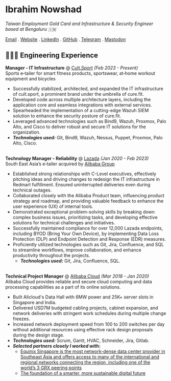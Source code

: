 # Ibrahim Nowshad

_Taiwan Employment Gold Card and Infrastructure & Security Engineer based at Bengaluru 🇮🇳_<br>

[Email](mailto:cv@ibn.slmail.me) . [Website](https://ibnunowshad.com/) . [LinkedIn](https://linkedin.com/in/ibnunowshad/) . [GitHub](https://github.com/ibnunowshad/) . [Telegram](https://t.me/ibnunowshad/) . [Mastodon](https://mastodon.social/@ibnunowshad)

## 👩🏼‍💻 Engineering Experience

**Manager - IT Infrastructure** @ [Cult.Sport](https://cultsport.com/) _(Feb 2023 - Present)_ <br>
Sports e‐tailer for smart fitness products, sportswear, at‐home workout equipment and bicycles
- Successfully stabilized, architected, and expanded the IT infrastructure of cult.sport, a prominent brand under the umbrella of cure.fit.
- Developed code across multiple architecture layers, including the application core and seamless integrations with external services.
- Spearheaded the implementation of a cutting-edge Wazuh SIEM solution to enhance the security posture of cure.fit.
- Leveraged advanced technologies such as Bind9, Wazuh, Proxmox, Palo Alto, and Cisco to deliver robust and secure IT solutions for the organization.
- **_Technologies used:_** Git, Bind9, Wazuh, Nessus, Puppet, Proxmox, Palo Alto, Cisco.
<br><br>

**Technology Manager - Reliability** @ [Lazada](https://lazada.com/) _(Jan 2020 - Feb 2023)_ <br>
South East Asia’s e‐tailer acquired by [Alibaba Group](https://www.alibabagroup.com)
- Established strong relationships with C-Level executives, effectively pitching ideas and driving changes to redesign the IT infrastructure in Redmart fulfillment. Ensured uninterrupted deliveries even during technical outages.
- Collaborated closely with the Alibaba Product team, influencing product strategy and roadmap, and providing valuable feedback to enhance the user experience (UX) of internal tools.
- Demonstrated exceptional problem-solving skills by breaking down complex business issues, prioritizing tasks, and developing effective solutions for technical challenges and initiatives.
- Successfully maintained compliance for over 12,000 Lazada endpoints, including BYOD (Bring Your Own Device), by implementing Data Loss Protection (DLP) and Endpoint Detection and Response (EDR) measures.
- Proficiently utilized technologies such as Git, Jira, Confluence, and SQL to streamline workflows, improve collaboration, and enhance productivity throughout the projects.
  - **_Technologies used:_** Git, Jira, Confluence, SQL.
<br><br>

**Technical Project Manager** @ [Alibaba Cloud](https://.alibabacloud.com/) _(Mar 2018 - Jan 2020)_ <br>
Alibaba Cloud provides reliable and secure cloud computing and data processing capabilities as a part of its online solutions.
  - Built Alicloud's Data Hall with 6MW power and 25K+ server slots in Singapore and India.
  - Delivered USD7M budgeted cabling projects, cabinet expansion, and network deliveries with stringent work schedules during multiple change freezes.
  - Increased network deployment speed from 100 to 200 switches per day without additional resources using effective rack design proposals during the design stage.
  - **_Technologies used:_** Scrum, Gantt, HVAC, Schneider, Jira, Gitlab.
  - **_Selected partners closely I worked with:_**
    - [Equinix Singapore is the most network-dense data center provider in Southeast Asia and offers access to many of the international and regional networks connecting the region, including one of the world’s 3 GRX peering points](https://www.equinix.sg/)
    - [The foundation of a smarter, more sustainable digital future](https://www.sttelemediagdc.com/)
    <br><br>